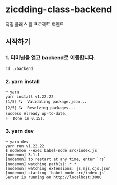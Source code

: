 # zicdding-class-backend

직띵 클래스 웹 프로젝트 백엔드

## 시작하기

### 1. 터미널을 열고 backend로 이동합니다.

```
cd ./backend
```

### 2. yarn install

```
➜ yarn
yarn install v1.22.22
[1/5] 🔍  Validating package.json...
[2/5] 🔍  Resolving packages...
success Already up-to-date.
✨  Done in 0.15s.
```

### 3. yarn dev

```
➜ yarn dev
yarn run v1.22.22
$ nodemon --exec babel-node src/index.js
[nodemon] 3.1.1
[nodemon] to restart at any time, enter `rs`
[nodemon] watching path(s): *.*
[nodemon] watching extensions: js,mjs,cjs,json
[nodemon] starting `babel-node src/index.js`
Server is running on http://localhost:3000
```
